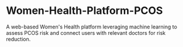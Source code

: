 # Women-Health-Platform-PCOS
A web-based Women's Health platform leveraging machine learning to assess PCOS risk and connect users with relevant doctors for risk reduction.
